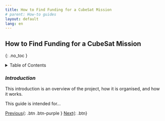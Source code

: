 ```yaml
---
title: How to Find Funding for a CubeSat Mission  
# parent: How-to guides
layout: default
lang: en
---
```


##  How to Find Funding for a CubeSat Mission  
{: .no_toc }

<details markdown="block">
<summary>Table of Contents</summary>

- Table of Contents
{:toc}

</details>

### *Introduction*

This introduction is an overview of the project, how it is organised, and how it works.

This guide is intended for...



[Previous]({{site.url}}/get-started){: .btn .btn-purple }
[Next]({{site.url}}/get-started/reference.html){: .btn}